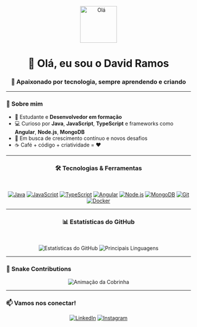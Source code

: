 <div align="center">
  <img src="https://raw.githubusercontent.com/DavidSoaresRamos/DavidSoaresRamos/main/assets/wave.gif" width="100px" alt="Olá" />
  <h1>👋 Olá, eu sou o David Ramos</h1>
  <h3>🌟 Apaixonado por tecnologia, sempre aprendendo e criando</h3>
</div>

---

### 📌 Sobre mim

- 🎯 Estudante e **Desenvolvedor em formação**
- 💻 Curioso por **Java**, **JavaScript**, **TypeScript** e frameworks como **Angular**, **Node.js**, **MongoDB**
- 🚀 Em busca de crescimento contínuo e novos desafios
- ☕ Café + código + criatividade = ❤️

---

<div align="center">
  <h3>🛠️ Tecnologias & Ferramentas</h3>
  <br>
  
  [![Java](https://img.shields.io/badge/Java-5D3FD3?style=for-the-badge&logo=openjdk&logoColor=white)](https://www.java.com/)
  [![JavaScript](https://img.shields.io/badge/JavaScript-5D3FD3?style=for-the-badge&logo=javascript&logoColor=white)](https://developer.mozilla.org/en-US/docs/Web/JavaScript)
  [![TypeScript](https://img.shields.io/badge/TypeScript-5D3FD3?style=for-the-badge&logo=typescript&logoColor=white)](https://www.typescriptlang.org/)
  [![Angular](https://img.shields.io/badge/Angular-5D3FD3?style=for-the-badge&logo=angular&logoColor=white)](https://angular.io/)
  [![Node.js](https://img.shields.io/badge/Node.js-5D3FD3?style=for-the-badge&logo=node.js&logoColor=white)](https://nodejs.org/en/)
  [![MongoDB](https://img.shields.io/badge/MongoDB-5D3FD3?style=for-the-badge&logo=mongodb&logoColor=white)](https://www.mongodb.com/)
  [![Git](https://img.shields.io/badge/Git-5D3FD3?style=for-the-badge&logo=git&logoColor=white)](https://git-scm.com/)
  [![Docker](https://img.shields.io/badge/Docker-5D3FD3?style=for-the-badge&logo=docker&logoColor=white)](https://www.docker.com/)

</div>

---

<div align="center">
  <h3>📊 Estatísticas do GitHub</h3>
  <br>

  <p>
    <img src="https://github-readme-stats.vercel.app/api?username=DavidSoaresRamos&show_icons=true&theme=nightowl&hide_border=true&count_private=true" alt="Estatísticas do GitHub" />
    <img src="https://github-readme-stats.vercel.app/api/top-langs/?username=DavidSoaresRamos&layout=compact&theme=nightowl&hide_border=true" alt="Principais Linguagens" />
  </p>
</div>

---

### 🐍 Snake Contributions

<div align="center">
  <img src="https://raw.githubusercontent.com/DavidSoaresRamos/DavidSoaresRamos/output/github-contribution-grid-snake.svg" alt="Animação da Cobrinha" />
</div>

---

### 📫 Vamos nos conectar!

<div align="center">

[![LinkedIn](https://img.shields.io/badge/LinkedIn-5D3FD3?style=for-the-badge&logo=linkedin)](https://www.linkedin.com/in/david-soares-ramos-751117278/)
[![Instagram](https://img.shields.io/badge/Instagram-5D3FD3?style=for-the-badge&logo=instagram&logoColor=white)](https://www.instagram.com/davidgsrx?igsh=MWtubzVjNmlvYjNzeA==)

</div>
